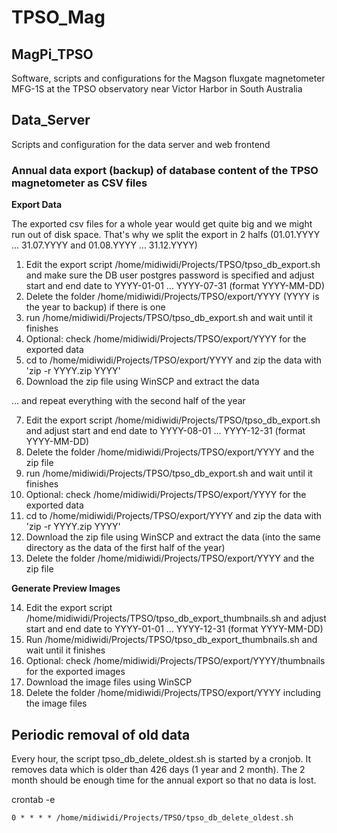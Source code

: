 
# TPSO_Mag

## MagPi_TPSO

Software, scripts and configurations for the Magson fluxgate magnetometer MFG-1S at the TPSO observatory near Victor Harbor in South Australia

## Data_Server
Scripts and configuration for the data server and web frontend

### Annual data export (backup) of database content of the TPSO magnetometer as CSV files
**Export Data**

The exported csv files for a whole year would get quite big and we might run out of disk space. That's why we split the export in 2 halfs (01.01.YYYY ... 31.07.YYYY and 01.08.YYYY ... 31.12.YYYY)

1. Edit the export script /home/midiwidi/Projects/TPSO/tpso_db_export.sh and make sure the DB user postgres password is specified and adjust start and end date to YYYY-01-01 ... YYYY-07-31 (format YYYY-MM-DD)
2. Delete the folder /home/midiwidi/Projects/TPSO/export/YYYY (YYYY is the year to backup) if there is one
3. run /home/midiwidi/Projects/TPSO/tpso_db_export.sh and wait until it finishes
4. Optional: check /home/midiwidi/Projects/TPSO/export/YYYY for the exported data
5. cd to /home/midiwidi/Projects/TPSO/export/YYYY and zip the data with 'zip -r YYYY.zip YYYY'
6. Download the zip file using WinSCP and extract the data

... and repeat everything with the second half of the year

7. Edit the export script /home/midiwidi/Projects/TPSO/tpso_db_export.sh and adjust start and end date to YYYY-08-01 ... YYYY-12-31 (format YYYY-MM-DD)
8. Delete the folder /home/midiwidi/Projects/TPSO/export/YYYY and the zip file
9. run /home/midiwidi/Projects/TPSO/tpso_db_export.sh and wait until it finishes
10. Optional: check /home/midiwidi/Projects/TPSO/export/YYYY for the exported data
11. cd to /home/midiwidi/Projects/TPSO/export/YYYY and zip the data with 'zip -r YYYY.zip YYYY'
12. Download the zip file using WinSCP and extract the data (into the same directory as the data of the first half of the year)
13. Delete the folder /home/midiwidi/Projects/TPSO/export/YYYY and the zip file

**Generate Preview Images**

14. Edit the export script /home/midiwidi/Projects/TPSO/tpso_db_export_thumbnails.sh and adjust start and end date to YYYY-01-01 ... YYYY-12-31 (format YYYY-MM-DD)
15. Run /home/midiwidi/Projects/TPSO/tpso_db_export_thumbnails.sh and wait until it finishes
16. Optional: check /home/midiwidi/Projects/TPSO/export/YYYY/thumbnails for the exported images
17. Download the image files using WinSCP
18. Delete the folder /home/midiwidi/Projects/TPSO/export/YYYY including the image files

## Periodic removal of old data
Every hour, the script tpso_db_delete_oldest.sh is started by a cronjob. It removes data which is older than 426 days (1 year and 2 month). The 2 month should be enough time for the annual export so that no data is lost. 

crontab -e

    0 * * * * /home/midiwidi/Projects/TPSO/tpso_db_delete_oldest.sh

